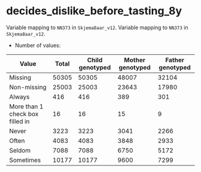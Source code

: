 # decides_dislike_before_tasting_8y
Variable mapping to `NN373` in `Skjema8aar_v12`.
Variable mapping to `NN373` in `Skjema8aar_v12`.
- Number of values:

| Value | Total | Child genotyped | Mother genotyped | Father genotyped |
| ----- | ----- | --------------- | ---------------- | ---------------- |
| Missing | 50305 | 50305 | 48007 | 32104 |
| Non-missing | 25003 | 25003 | 23643 | 17980 |
| Always | 416 | 416 | 389 |301 |
| More than 1 check box filled in | 16 | 16 | 15 |9 |
| Never | 3223 | 3223 | 3041 |2266 |
| Often | 4083 | 4083 | 3848 |2933 |
| Seldom | 7088 | 7088 | 6750 |5172 |
| Sometimes | 10177 | 10177 | 9600 |7299 |



